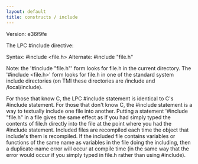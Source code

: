 ```yaml
---
layout: default
title: constructs / include
---
```


Version: e36f9fe

The LPC #include directive:

Syntax: #include <file.h>
Alternate: #include "file.h"

Note: the '#include "file.h"' form looks for file.h in the current directory.
The '#include <file.h>' form looks for file.h in one of the standard
system include directories (on TMI these directories are /include and
/local/include).

For those that know C, the LPC #include statement is identical to C's
#include statement.  For those that don't know C, the #include statement
is a way to textually include one file into another.  Putting a statement
'#include "file.h" in a file gives the same effect as if you had simply
typed the contents of file.h directly into the file at the point where you
had the #include statement.  Included files are recompiled each time the
object that include's them is recompiled.  If the included file contains
variables or functions of the same name as variables in the file doing
the including, then a duplicate-name error will occur at compile time
(in the same way that the error would occur if you simply typed in file.h
rather than using #include).
